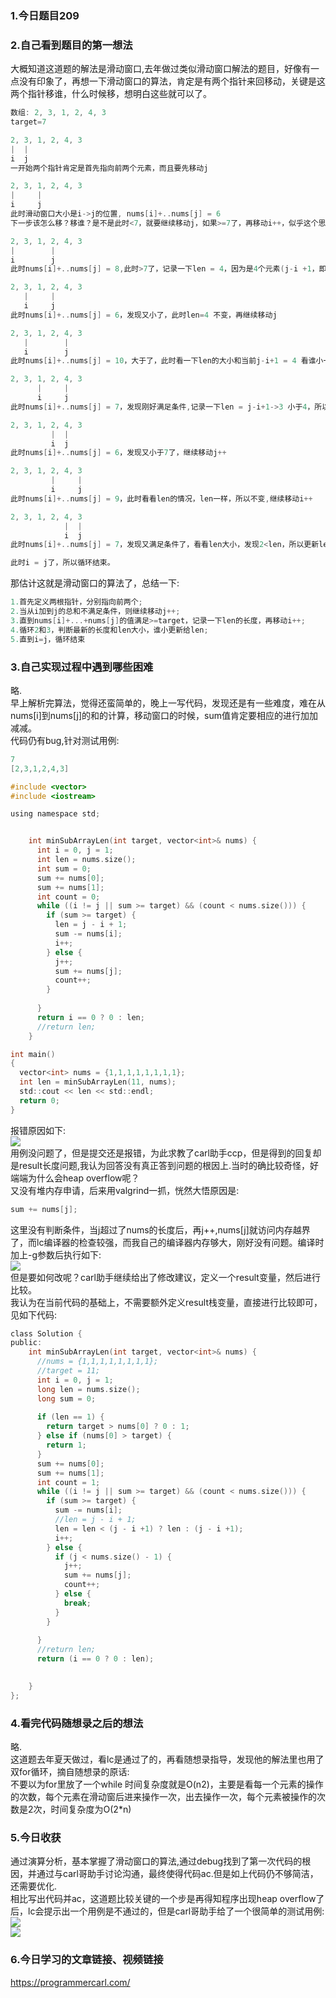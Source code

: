 ### 1.今日题目209  
  
### 2.自己看到题目的第一想法   
大概知道这道题的解法是滑动窗口,去年做过类似滑动窗口解法的题目，好像有一点没有印象了，再想一下滑动窗口的算法，肯定是有两个指针来回移动，关键是这两个指针移谁，什么时候移，想明白这些就可以了。
```c  
数组: 2, 3, 1, 2, 4, 3
target=7 

2, 3, 1, 2, 4, 3
|  |
i  j
一开始两个指针肯定是首先指向前两个元素，而且要先移动j

2, 3, 1, 2, 4, 3
|     |
i     j
此时滑动窗口大小是i->j的位置, nums[i]+..nums[j] = 6 
下一步该怎么移？移谁？是不是此时<7，就要继续移动j，如果>=7了，再移动i++，似乎这个思路是对的

2, 3, 1, 2, 4, 3
|        |
i        j
此时nums[i]+..nums[j] = 8,此时>7了，记录一下len = 4，因为是4个元素(j-i +1，即3-0+1)，这个时候再移动i++

2, 3, 1, 2, 4, 3
   |     |
   i     j
此时nums[i]+..nums[j] = 6，发现又小了，此时len=4 不变，再继续移动j  

2, 3, 1, 2, 4, 3
   |        |
   i        j
此时nums[i]+..nums[j] = 10，大于了，此时看一下len的大小和当前j-i+1 = 4 看谁小一些，这里一样大，所以不变，继续移动i++

2, 3, 1, 2, 4, 3
      |     |
      i     j
此时nums[i]+..nums[j] = 7，发现刚好满足条件,记录一下len = j-i+1->3 小于4，所以更新len大小=3，此时继续移动i++

2, 3, 1, 2, 4, 3
         |  |
         i  j
此时nums[i]+..nums[j] = 6，发现又小于7了，继续移动j++

2, 3, 1, 2, 4, 3
         |     |
         i     j
此时nums[i]+..nums[j] = 9，此时看看len的情况，len一样，所以不变,继续移动i++

2, 3, 1, 2, 4, 3
            |  |
            i  j
此时nums[i]+..nums[j] = 7，发现又满足条件了，看看len大小，发现2<len，所以更新len = 2

此时i = j了，所以循环结束。
```  
那估计这就是滑动窗口的算法了，总结一下:  
```c  
1.首先定义两根指针，分别指向前两个;
2.当从i加到j的总和不满足条件，则继续移动j++;
3.直到nums[i]+...+nums[j]的值满足>=target，记录一下len的长度，再移动i++;
4.循环2和3，判断最新的长度和len大小，谁小更新给len;
5.直到i=j，循环结束
```  

### 3.自己实现过程中遇到哪些困难  
略.  
早上解析完算法，觉得还蛮简单的，晚上一写代码，发现还是有一些难度，难在从nums[i]到nums[j]的和的计算，移动窗口的时候，sum值肯定要相应的进行加加减减。  
代码仍有bug,针对测试用例:  
```c  
7
[2,3,1,2,4,3]

#include <vector>
#include <iostream>

using namespace std;


    int minSubArrayLen(int target, vector<int>& nums) {
      int i = 0, j = 1;
      int len = nums.size();
      int sum = 0;
      sum += nums[0];
      sum += nums[1];
      int count = 0;
      while ((i != j || sum >= target) && (count < nums.size())) {
        if (sum >= target) {
          len = j - i + 1;
          sum -= nums[i];
          i++;
        } else {
          j++;
          sum += nums[j];
          count++;
        }
        
      }
      return i == 0 ? 0 : len;
      //return len;
    }

int main()
{
  vector<int> nums = {1,1,1,1,1,1,1,1};
  int len = minSubArrayLen(11, nums);
  std::cout << len << std::endl;
  return 0;
}
```  
报错原因如下:  
![](https://github.com/joehou89/oj_or_algorithm/blob/main/%E7%AE%97%E6%B3%95%E5%88%86%E6%9E%90%E7%BB%93%E6%9E%84%E5%9B%BE/LC_209.jpg)  
用例没问题了，但是提交还是报错，为此求教了carl助手ccp，但是得到的回复却是result长度问题,我认为回答没有真正答到问题的根因上.当时的确比较奇怪，好端端为什么会heap overflow呢？  
又没有堆内存申请，后来用valgrind一抓，恍然大悟原因是:  
```c  
sum += nums[j];
```  
这里没有判断条件，当j超过了nums的长度后，再j++,nums[j]就访问内存越界了，而lc编译器的检查较强，而我自己的编译器内存够大，刚好没有问题。编译时加上-g参数后执行如下:  
![](https://github.com/joehou89/oj_or_algorithm/blob/main/%E7%AE%97%E6%B3%95%E5%88%86%E6%9E%90%E7%BB%93%E6%9E%84%E5%9B%BE/LC_209_2.jpg)  
但是要如何改呢？carl助手继续给出了修改建议，定义一个result变量，然后进行比较。  
我认为在当前代码的基础上，不需要额外定义result栈变量，直接进行比较即可，见如下代码:  
```c  
class Solution {
public:
    int minSubArrayLen(int target, vector<int>& nums) {
      //nums = {1,1,1,1,1,1,1,1};
      //target = 11;
      int i = 0, j = 1;
      long len = nums.size();
      long sum = 0;
      
      if (len == 1) {
        return target > nums[0] ? 0 : 1;
      } else if (nums[0] > target) {
        return 1;
      }
      sum += nums[0];
      sum += nums[1];
      int count = 1;
      while ((i != j || sum >= target) && (count < nums.size())) {
        if (sum >= target) {
          sum -= nums[i];
          //len = j - i + 1;
          len = len < (j - i +1) ? len : (j - i +1);
          i++;
        } else {
          if (j < nums.size() - 1) {
            j++;
            sum += nums[j];
            count++;
          } else {
            break;
          }
        }
        
      }
      //return len;
      return (i == 0 ? 0 : len);

      
    }
};
```  
  
### 4.看完代码随想录之后的想法  
略.  
这道题去年夏天做过，看lc是通过了的，再看随想录指导，发现他的解法里也用了双for循环，摘自随想录的原话:  
不要以为for里放了一个while 时间复杂度就是O(n2)，主要是看每一个元素的操作的次数，每个元素在滑动窗后进来操作一次，出去操作一次，每个元素被操作的次数是2次，时间复杂度为O(2*n)  
  
### 5.今日收获  
通过演算分析，基本掌握了滑动窗口的算法,通过debug找到了第一次代码的根因，并通过与carl哥助手讨论沟通，最终使得代码ac.但是如上代码仍不够简洁，还需要优化.  
相比写出代码并ac，这道题比较关键的一个步是再得知程序出现heap overflow了后，lc会提示出一个用例是不通过的，但是carl哥助手给了一个很简单的测试用例:  
![](https://github.com/joehou89/oj_or_algorithm/blob/main/%E7%AE%97%E6%B3%95%E5%88%86%E6%9E%90%E7%BB%93%E6%9E%84%E5%9B%BE/LC_209_3.png)  
![](https://github.com/joehou89/oj_or_algorithm/blob/main/%E7%AE%97%E6%B3%95%E5%88%86%E6%9E%90%E7%BB%93%E6%9E%84%E5%9B%BE/LC_209_4.png)  
  
### 6.今日学习的文章链接、视频链接  
https://programmercarl.com/  
  

  
  

